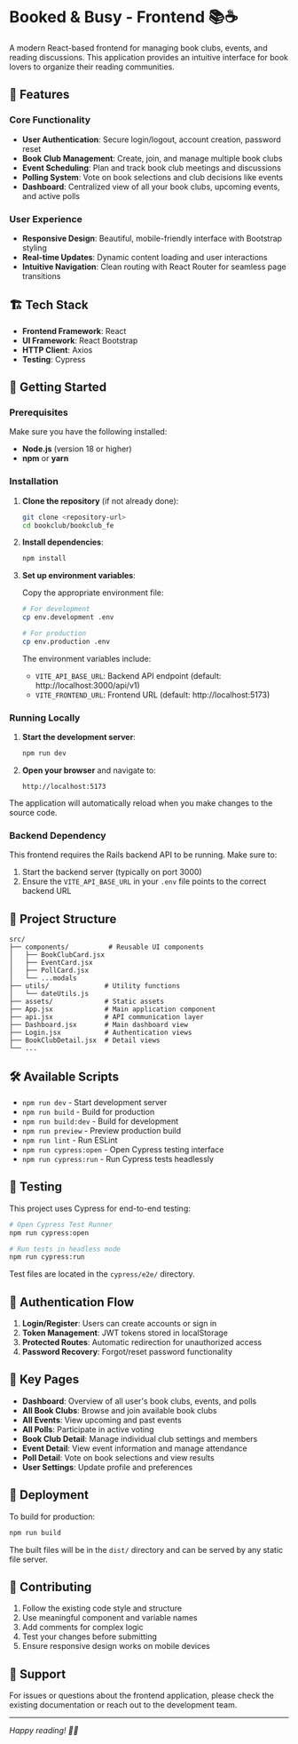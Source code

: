# Booked & Busy - Frontend 📚☕

A modern React-based frontend for managing book clubs, events, and reading discussions. This application provides an intuitive interface for book lovers to organize their reading communities.

## 🌟 Features

### Core Functionality

- **User Authentication**: Secure login/logout, account creation, password reset
- **Book Club Management**: Create, join, and manage multiple book clubs
- **Event Scheduling**: Plan and track book club meetings and discussions
- **Polling System**: Vote on book selections and club decisions like events
- **Dashboard**: Centralized view of all your book clubs, upcoming events, and active polls

### User Experience

- **Responsive Design**: Beautiful, mobile-friendly interface with Bootstrap styling
- **Real-time Updates**: Dynamic content loading and user interactions
- **Intuitive Navigation**: Clean routing with React Router for seamless page transitions

## 🏗️ Tech Stack

- **Frontend Framework**: React
- **UI Framework**: React Bootstrap
- **HTTP Client**: Axios
- **Testing**: Cypress

## 🚀 Getting Started

### Prerequisites

Make sure you have the following installed:

- **Node.js** (version 18 or higher)
- **npm** or **yarn**

### Installation

1. **Clone the repository** (if not already done):

   ```bash
   git clone <repository-url>
   cd bookclub/bookclub_fe
   ```

2. **Install dependencies**:

   ```bash
   npm install
   ```

3. **Set up environment variables**:

   Copy the appropriate environment file:

   ```bash
   # For development
   cp env.development .env

   # For production
   cp env.production .env
   ```

   The environment variables include:

   - `VITE_API_BASE_URL`: Backend API endpoint (default: http://localhost:3000/api/v1)
   - `VITE_FRONTEND_URL`: Frontend URL (default: http://localhost:5173)

### Running Locally

1. **Start the development server**:

   ```bash
   npm run dev
   ```

2. **Open your browser** and navigate to:
   ```
   http://localhost:5173
   ```

The application will automatically reload when you make changes to the source code.

### Backend Dependency

This frontend requires the Rails backend API to be running. Make sure to:

1. Start the backend server (typically on port 3000)
2. Ensure the `VITE_API_BASE_URL` in your `.env` file points to the correct backend URL

## 📁 Project Structure

```
src/
├── components/          # Reusable UI components
│   ├── BookClubCard.jsx
│   ├── EventCard.jsx
│   ├── PollCard.jsx
│   └── ...modals
├── utils/              # Utility functions
│   └── dateUtils.js
├── assets/             # Static assets
├── App.jsx             # Main application component
├── api.jsx             # API communication layer
├── Dashboard.jsx       # Main dashboard view
├── Login.jsx           # Authentication views
├── BookClubDetail.jsx  # Detail views
└── ...
```

## 🛠️ Available Scripts

- `npm run dev` - Start development server
- `npm run build` - Build for production
- `npm run build:dev` - Build for development
- `npm run preview` - Preview production build
- `npm run lint` - Run ESLint
- `npm run cypress:open` - Open Cypress testing interface
- `npm run cypress:run` - Run Cypress tests headlessly

## 🧪 Testing

This project uses Cypress for end-to-end testing:

```bash
# Open Cypress Test Runner
npm run cypress:open

# Run tests in headless mode
npm run cypress:run
```

Test files are located in the `cypress/e2e/` directory.

## 🔐 Authentication Flow

1. **Login/Register**: Users can create accounts or sign in
2. **Token Management**: JWT tokens stored in localStorage
3. **Protected Routes**: Automatic redirection for unauthorized access
4. **Password Recovery**: Forgot/reset password functionality

## 📱 Key Pages

- **Dashboard**: Overview of all user's book clubs, events, and polls
- **All Book Clubs**: Browse and join available book clubs
- **All Events**: View upcoming and past events
- **All Polls**: Participate in active voting
- **Book Club Detail**: Manage individual club settings and members
- **Event Detail**: View event information and manage attendance
- **Poll Detail**: Vote on book selections and view results
- **User Settings**: Update profile and preferences

## 🚀 Deployment

To build for production:

```bash
npm run build
```

The built files will be in the `dist/` directory and can be served by any static file server.

## 🤝 Contributing

1. Follow the existing code style and structure
2. Use meaningful component and variable names
3. Add comments for complex logic
4. Test your changes before submitting
5. Ensure responsive design works on mobile devices

## 📧 Support

For issues or questions about the frontend application, please check the existing documentation or reach out to the development team.

---

_Happy reading! 📖✨_
